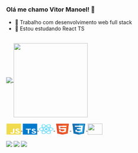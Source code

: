 ### Olá me chamo Vitor Manoel! 👋

- 🔭 Trabalho com desenvolvimento web full stack
- 🌱 Estou estudando React TS

<br/>

 <div>
  <a href="https://github.com/Vitor-Manoel565">
   <img align="center" height="170" src="https://github-readme-stats.vercel.app/api/top-langs/?username=Vitor-Manoel565&layout=compact&langs_count=16&theme=dracula"/>
   <img align="center" height="200" width="200" src="https://camo.githubusercontent.com/4b15d202e98ed0e7b792d2db7405594b11aa1334c72976014d09b3f9f2e92808/68747470733a2f2f6d656469612e67697068792e636f6d2f6d656469612f5354774a354c77414e3035624f2f67697068792e676966">
   <br/>
<div style="display: inline_block"><br>
  <img align="center"  height="30" width="40" src="https://raw.githubusercontent.com/devicons/devicon/master/icons/javascript/javascript-plain.svg">
  <img align="center"  height="30" width="40" src="https://raw.githubusercontent.com/devicons/devicon/master/icons/typescript/typescript-plain.svg">
  <img align="center" height="30" width="40" src="https://raw.githubusercontent.com/devicons/devicon/master/icons/react/react-original.svg">
  <img align="center"  height="30" width="40" src="https://raw.githubusercontent.com/devicons/devicon/master/icons/html5/html5-original.svg">
  <img align="center"  height="30" width="40" src="https://raw.githubusercontent.com/devicons/devicon/master/icons/css3/css3-original.svg">
  <img align="center"  height="30" width="40" src="https://static-00.iconduck.com/assets.00/nestjs-icon-2048x2040-3rrvcej8.png">

</div>

<br/>
 
<div> 
  <a href="https://instagram.com/vitor_manoel.12" target="_blank"><img src="https://img.shields.io/badge/-Instagram-%23E4405F?style=for-the-badge&logo=instagram&logoColor=white" target="_blank"></a>
  <a href = "mailto:vitoralvesbvgs@gmail.com"><img src="https://img.shields.io/badge/Gmail-D14836?style=for-the-badge&logo=gmail&logoColor=white"></a>
  <a href="(https://www.linkedin.com/in/vitor-manoel-579348204/)" target="_blank"><img src="https://img.shields.io/badge/-LinkedIn-%230077B5?style=for-the-badge&logo=linkedin&logoColor=white" target="_blank"></a> 
</div>
  
